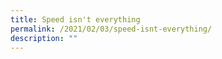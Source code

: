 ```yaml
---
title: Speed isn't everything
permalink: /2021/02/03/speed-isnt-everything/
description: ""
---
```


